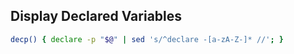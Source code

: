 ## Display Declared Variables
```bash
decp() { declare -p "$@" | sed 's/^declare -[a-zA-Z-]* //'; }
```
